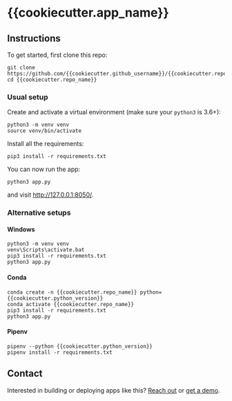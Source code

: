 # {{cookiecutter.app_name}}

## Instructions

To get started, first clone this repo:

```
git clone https://github.com/{{cookiecutter.github_username}}/{{cookiecutter.repo_name}}.git
cd {{cookiecutter.repo_name}}
```
### Usual setup

Create and activate a virtual environment (make sure your `python3` is 3.6+):
```
python3 -m venv venv
source venv/bin/activate
```

Install all the requirements:

```
pip3 install -r requirements.txt
```

You can now run the app:
```
python3 app.py
```

and visit http://127.0.0.1:8050/.

### Alternative setups

#### Windows
```
python3 -m venv venv
venv\Scripts\activate.bat
pip3 install -r requirements.txt
python3 app.py
```

#### Conda
```
conda create -n {{cookiecutter.repo_name}} python={{cookiecutter.python_version}}
conda activate {{cookiecutter.repo_name}}
pip3 install -r requirements.txt
python3 app.py
```

#### Pipenv
```
pipenv --python {{cookiecutter.python_version}}
pipenv install -r requirements.txt
```




## Contact

Interested in building or deploying apps like this? [Reach out](https://plotly.com/contact-us/) or [get a demo](https://plotly.com/get-demo).